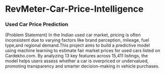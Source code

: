 # RevMeter-Car-Price-Intelligence
### Used Car Price Prediction 
(Problem Statement)
In the Indian used car market, pricing is often inconsistent due to varying factors like brand perception, mileage, fuel type,and regional demand.This project aims to build a predictive model using machine learning to estimate fair market prices for used cars listed on Cardekho.com. By analyzing 13 key features across 15,411 listings, the model helps users assess whether a car is overpriced or undervalued, promoting transparency and smarter decision-making in vehicle purchases.


